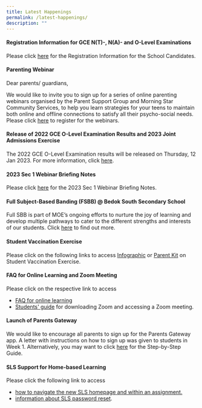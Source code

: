 ```yaml
---
title: Latest Happenings
permalink: /latest-happenings/
description: ""
---
```

#### Registration Information for GCE N(T)-, N(A)- and O-Level Examinations

Please click [here](https://go.gov.sg/2023seabregistrationinformation) for the Registration Information for the School Candidates.

#### Parenting Webinar

Dear parents/ guardians,

We would like to invite you to sign up for a series of online parenting webinars organised by the Parent Support Group and Morning Star Community Services, to help you learn strategies for your teens to maintain both online and offline connections to satisfy all their psycho-social needs. Please click [here](https://us06web.zoom.us/webinar/register/WN_NP7tAaGjQMmDSv4wXm_9pw) to register for the webinars. 


#### Release of 2022 GCE O-Level Examination Results and 2023 Joint Admissions Exercise

The 2022 GCE O-Level Examination results will be released on Thursday, 12 Jan 2023. For more information, click [here](/information-and-links/For-Students/2022-O-Level-Results-Release/).

#### 2023 Sec 1 Webinar Briefing Notes

Please click [here](/files/2023%20Welcome_Sec%201.pdf) for the 2023 Sec 1 Webinar Briefing Notes.


#### Full Subject-Based Banding (FSBB) @ Bedok South Secondary School

Full SBB is part of MOE’s ongoing efforts to nurture the joy of learning and develop multiple pathways to cater to the different strengths and interests of our students. Click [here](/curriculum/Full-Subject-Based-Banding-FSBB/) to find out more.


#### Student Vaccination Exercise

Please click on the following links to access [Infographic](/files/Infographic%20onStudent%20Vaccination%20Exercise.pdf) or [Parent Kit](/files/Parent%20Kit%20on%20StudentVaccinationExercise.pdf) on Student Vaccination Exercise.

#### FAQ for Online Learning and Zoom Meeting

Please click on the respective link to access

*   [FAQ for online learning](/files/FAQforonlinelearning.pdf)
*   [Students' guide](/files/Students'%20Guide%20to%20Video%20Conferencing%20with%20Teachers%20Using%20Zoom%20for%20HBL.pdf) for downloading Zoom and accessing a Zoom meeting.

#### Launch of Parents Gateway

We would like to encourage all parents to sign up for the Parents Gateway app. A letter with instructions on how to sign up was given to students in Week 1. Alternatively, you may want to click [here](/files/Letter%20-%20Parents%20Gateway(BSSS).pdf) for the Step-by-Step Guide.



#### SLS Support for Home-based Learning

Please click the following link to access

* [how to navigate the new SLS homepage and within an assignment.](/files/Student%20E-Poster%20for%20Navigation%20on%20SLS.pdf)
* [information about SLS password reset](/information-and-links/for-students/student-learning-space-sls).